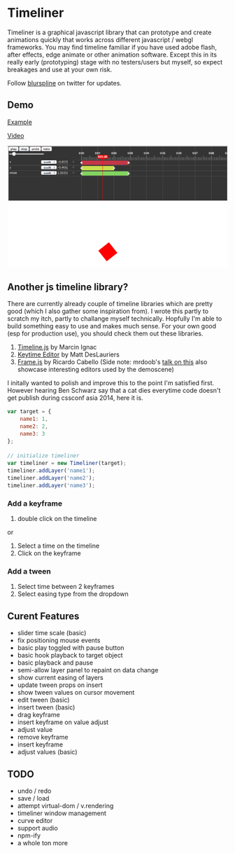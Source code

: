 # Timeliner

Timeliner is a graphical javascript library that can prototype and create animations quickly that works across different javascript / webgl frameworks. You may find timeline familiar if you have used adobe flash, after effects, edge animate or other animation software. Except this in its really early (prototyping) stage with no testers/users but myself, so expect breakages and use at your own risk.

Follow [blurspline](https://twitter.com/blurspline) on twitter for updates.

## Demo
[Example](http://zz85.github.io/timeliner/test.html)

[Video](https://plus.google.com/117614030945250277079/posts/BiWe8Z7nHdk?pid=6086039289973564578&oid=117614030945250277079)

![screenshot](screenshot.png)


## Another js timeline library?

There are currently already couple of timeline libraries which are pretty good (which I also gather some inspiration from). I wrote this partly to scratch my itch, partly to challange myself technically. Hopfully I'm able to build something easy to use and makes much sense. For your own good (esp for production use), you should check them out these libraries.

1. [Timeline.js](https://github.com/vorg/timeline.js) by Marcin Ignac
2. [Keytime Editor](https://github.com/mattdesl/keytime-editor/) by Matt DesLauriers
3. [Frame.js](https://github.com/mrdoob/frame.js/) by Ricardo Cabello
(Side note: mrdoob's [talk on this](http://2013.jsconf.asia/blog/2013/11/8/jsconfasia-2013-mrdoob-ricardo-cabello-framejs) also showcase interesting editors used by the demoscene)

I initally wanted to polish and improve this to the point I'm satisfied first. However hearing Ben Schwarz say that a cat dies everytime code doesn't get publish during cssconf asia 2014, here it is.


```js
var target = {
	name1: 1,
	name2: 2,
	name3: 3
};

// initialize timeliner
var timeliner = new Timeliner(target);
timeliner.addLayer('name1');
timeliner.addLayer('name2');
timeliner.addLayer('name3');
```

### Add a keyframe

1. double click on the timeline

or

1. Select a time on the timeline
2. Click on the keyframe

### Add a tween
1. Select time between 2 keyframes
2. Select easing type from the dropdown

## Curent Features

- slider time scale (basic)
- fix positioning mouse events
- basic play toggled with pause button
- basic hook playback to target object
- basic playback and pause
- semi-allow layer panel to repaint on data change
- show current easing of layers
- update tween props on insert
- show tween values on cursor movement
- edit tween (basic)
- insert tween (basic)
- drag keyframe
- insert keyframe on value adjust
- adjust value
- remove keyframe
- insert keyframe
- adjust values (basic)

## TODO
- undo / redo
- save / load
- attempt virtual-dom / v.rendering
- timeliner window management
- curve editor
- support audio
- npm-ify
- a whole ton more
